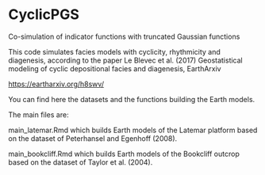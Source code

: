 # CyclicPGS
Co-simulation of indicator functions with truncated Gaussian functions

This code simulates facies models with cyclicity, rhythmicity and diagenesis, according to the paper Le Blevec et al. (2017) Geostatistical modeling of cyclic depositional facies and diagenesis, EarthArxiv

https://eartharxiv.org/h8swv/

You can find here the datasets and the functions building the Earth models.

The main files are:

main_latemar.Rmd which builds Earth models of the Latemar platform based on the dataset of Peterhansel and Egenhoff (2008).

main_bookcliff.Rmd which builds Earth models of the Bookcliff outcrop based on the dataset of Taylor et al. (2004).
